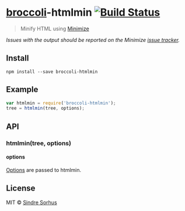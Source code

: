 # [broccoli](https://github.com/joliss/broccoli)-htmlmin [![Build Status](https://travis-ci.org/sindresorhus/broccoli-htmlmin.png?branch=master)](https://travis-ci.org/sindresorhus/broccoli-htmlmin)

> Minify HTML using [Minimize](https://github.com/Moveo/minimize)

*Issues with the output should be reported on the Minimize [issue tracker](https://github.com/Moveo/minimize/issues).*


## Install

```
npm install --save broccoli-htmlmin
```


## Example

```js
var htmlmin = require('broccoli-htmlmin');
tree = htmlmin(tree, options);
```


## API

### htmlmin(tree, options)

#### options

[Options](https://github.com/sindresorhus/grunt-svgmin#available-optionsplugins) are passed to htmlmin.


## License

MIT © [Sindre Sorhus](http://sindresorhus.com)
